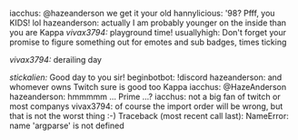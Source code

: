 
iacchus: @hazeanderson we get it your old
hannylicious: '98? Pfff, you KIDS! lol
hazeanderson: actually I am probably younger on the inside than you are Kappa
*vivax3794:* playground time!
usuallyhigh: Don't forget your promise to figure something out for emotes and sub badges, times ticking


*vivax3794:* derailing day

*stickalien:* Good day to you sir!
beginbotbot: !discord 
hazeanderson: and whomever owns Twitch sure is good too Kappa
iacchus: @HazeAnderson 
hazeanderson: hmmmmm ... Prime ...?
iacchus: not a big fan of twitch or most companys
vivax3794: of course the import order will be wrong, but that is not the worst thing :-)
Traceback (most recent call last):
NameError: name 'argparse' is not defined









